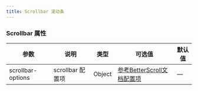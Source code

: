 ```yaml
---
title: Scrollbar 滚动条
---
```


<ClientOnly>
  <scrollbar-demo></scrollbar-demo>
</ClientOnly>

### Scrollbar 属性

| 参数                 | 说明               | 类型     | 可选值                 | 默认值 |
|--------------------|------------------|--------|---------------------|-----|
| scrollbar-options | scrollbar 配置项 | Object | [参考BetterScroll文档配置项](https://better-scroll.github.io/docs/zh-CN/guide/base-scroll-options.html) | —   |
